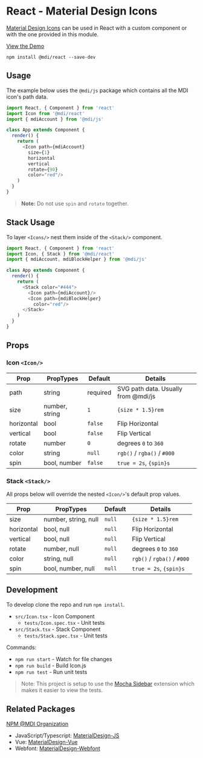 # React - Material Design Icons

[Material Design Icons](https://materialdesignicons.com/) can be used in React with a custom component or with the one provided in this module.

[View the Demo](https://templarian.github.io/@mdi/react/)

```
npm install @mdi/react --save-dev
```

## Usage

The example below uses the `@mdi/js` package which contains all the MDI icon's path data.

```javascript
import React, { Component } from 'react'
import Icon from '@mdi/react'
import { mdiAccount } from '@mdi/js'

class App extends Component {
  render() {
    return (
      <Icon path={mdiAccount}
        size={1}
        horizontal
        vertical
        rotate={90}
        color="red"/>
    )
  }
} 
```

> **Note:** Do not use `spin` and `rotate` together.

## Stack Usage

To layer `<Icons/>` nest them inside of the `<Stack/>` component.

```javascript
import React, { Component } from 'react'
import Icon, { Stack } from '@mdi/react'
import { mdiAccount, mdiBlockHelper } from '@mdi/js'

class App extends Component {
  render() {
    return (
      <Stack color="#444">
        <Icon path={mdiAccount}/>
        <Icon path={mdiBlockHelper}
          color="red"/>
      </Stack>
    )
  }
} 
```

## Props

### Icon `<Icon/>`

| Prop       | PropTypes      | Default  | Details |
|------------|----------------|----------|---------|
| path       | string         | required | SVG path data. Usually from @mdi/js |
| size       | number, string | `1`      | `{size * 1.5}rem` |
| horizontal | bool           | `false ` | Flip Horizontal |
| vertical   | bool           | `false`  | Flip Vertical |
| rotate     | number         | `0 `     | degrees `0` to `360` |
| color      | string         | `null`   | `rgb()` / `rgba()` / `#000` |
| spin       | bool, number   | `false`  | `true = 2s`, `{spin}s` |

### Stack `<Stack/>`

All props below will override the nested `<Icon/>`'s default prop values.

| Prop       | PropTypes            | Default  | Details |
|------------|----------------------|----------|---------|
| size       | number, string, null | `null`   | `{size * 1.5}rem` |
| horizontal | bool, null           | `null`   | Flip Horizontal |
| vertical   | bool, null           | `null`   | Flip Vertical |
| rotate     | number, null         | `null`   | degrees `0` to `360` |
| color      | string, null         | `null`   | `rgb()` / `rgba()` / `#000` |
| spin       | bool, number, null   | `null`   | `true = 2s`, `{spin}s` |

## Development

To develop clone the repo and run `npm install`.

- `src/Icon.tsx` - Icon Component
  - `tests/Icon.spec.tsx` - Unit tests
- `src/Stack.tsx` - Stack Component
  - `tests/Stack.spec.tsx` - Unit tests

Commands:

- `npm run start` - Watch for file changes
- `npm run build` - Build Icon.js
- `npm run test` - Run unit tests

> Note: This project is setup to use the [Mocha Sidebar](https://marketplace.visualstudio.com/items?itemName=maty.vscode-mocha-sidebar) extension which makes it easier to view the tests.

## Related Packages

[NPM @MDI Organization](https://npmjs.com/org/mdi)

- JavaScript/Typescript: [MaterialDesign-JS](https://github.com/Templarian/MaterialDesign-JS)
- Vue: [MaterialDesign-Vue](https://github.com/Templarian/MaterialDesign-Vue)
- Webfont: [MaterialDesign-Webfont](https://github.com/Templarian/MaterialDesign-Webfont)
